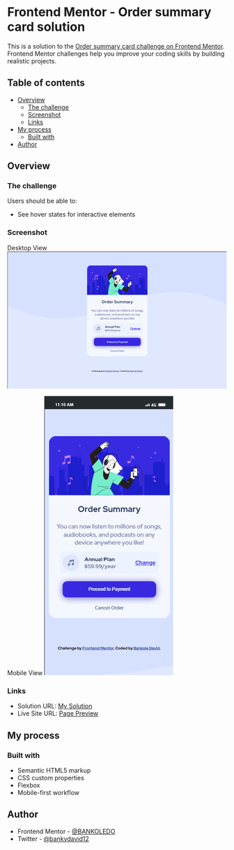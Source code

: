 # Frontend Mentor - Order summary card solution

This is a solution to the [Order summary card challenge on Frontend Mentor](https://www.frontendmentor.io/challenges/order-summary-component-QlPmajDUj). Frontend Mentor challenges help you improve your coding skills by building realistic projects. 

## Table of contents

- [Overview](#overview)
  - [The challenge](#the-challenge)
  - [Screenshot](#screenshot)
  - [Links](#links)
- [My process](#my-process)
  - [Built with](#built-with)
- [Author](#author)



## Overview

### The challenge

Users should be able to:

- See hover states for interactive elements

### Screenshot

Desktop View
![](./images/Macbook-Air-127.0.0.1%20(1).png)

Mobile View
![](./images/iPhone-X-127.0.0.1.png)



### Links

- Solution URL: [My Solution](https://github.com/BANKOLEDO/order-summary-component)
- Live Site URL: [Page Preview](https://order-summary-component-ochre-omega.vercel.app/)

## My process

### Built with

- Semantic HTML5 markup
- CSS custom properties
- Flexbox
- Mobile-first workflow

## Author


- Frontend Mentor - [@BANKOLEDO](https://www.frontendmentor.io/profile/BANKOLEDO)
- Twitter - [@bankydavid12](https://www.twitter.com/bankydavid12)


